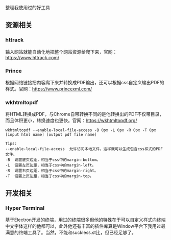 整理我使用过的好工具

## 资源相关

### httrack
输入网站就能自动化地把整个网站资源给爬下来，官网：https://www.httrack.com/

### Prince
根据网络链接把内容爬下来并转换成PDF输出，还可以根据css自定义输出PDF的样式。官网：https://www.princexml.com/

### wkhtmltopdf
将HTML转换成PDF，与Chrome自带转换不同的是他转换出的PDF不仅带目录，而且体积更小，转换速度也更快。官网：https://wkhtmltopdf.org/

```plain
wkhtmltopdf --enable-local-file-access -B 0px -L 0px -R 0px -T 0px [input html name] [output pdf file name]

Tips:
--enable-local-file-access	允许访问本地文件，这样就可以生成包含css样式的PDF文件。
-B	设置底页边距，相当于css中的margin-bottom。
-L	设置左页边距，相当于css中的margin-left。
-R	设置右页边距，相当于css中的margin-right。
-T	设置上页边距，相当于css中的margin-top。
```

## 开发相关

### Hyper Terminal
基于Electron开发的终端，用过的终端很多但他的特殊在于可以自定义样式向终端中文字体这样的他都可以，此外他还有丰富的插件库算是Window平台下我用过最满意的终端工具了。当然，不能和suckless.st比，但已经足够了。

